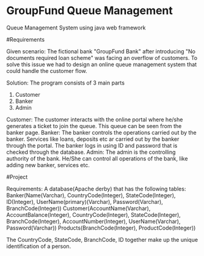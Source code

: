 # GroupFund Queue Management

Queue Management System using java web framework

#Requirements

Given scenario: The fictional bank "GroupFund Bank" after introducing "No documents required loan scheme" was facing an overflow of customers. To solve this issue we had to design an online queue management system that could handle the customer flow.

Solution: The program consists of 3 main parts
  1. Customer
  2. Banker
  3. Admin


Customer: The customer interacts with the online portal where he/she generates a ticket to join the queue. This queue can be seen from the banker page.
Banker: The banker controls the operations carried out by the banker. Services like loans, deposits etc ar carried out by the banker through the portal. The banker logs in using ID and password that is checked through the database.
Admin: The admin is the controlling authority of the bank. He/She can control all operations of the bank, like adding new banker, services etc.

#Project

Requirements: A database(Apache derby) that has the following tables:
  Banker(Name(Varchar), CountryCode(Integer), StateCode(Integer), ID(Integer), UserName(primary)(Varchar), Password(Varchar), BranchCode(Integer))
  Customer(AccountName(Varchar), AccountBalance(Integer), CountryCode(Integer), StateCode(Integer), BranchCode(Integer), AccountNumber(Integer), UserName(Varchar), Password(Varchar))
  Products(BranchCode(Integer), ProductCode(Integer))

The CountryCode, StateCode, BranchCode, ID together make up the unique identification of a person.
